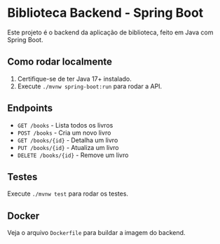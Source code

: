 # Biblioteca Backend - Spring Boot

Este projeto é o backend da aplicação de biblioteca, feito em Java com Spring Boot.

## Como rodar localmente

1. Certifique-se de ter Java 17+ instalado.
2. Execute `./mvnw spring-boot:run` para rodar a API.

## Endpoints
- `GET /books` - Lista todos os livros
- `POST /books` - Cria um novo livro
- `GET /books/{id}` - Detalha um livro
- `PUT /books/{id}` - Atualiza um livro
- `DELETE /books/{id}` - Remove um livro

## Testes
Execute `./mvnw test` para rodar os testes.

## Docker
Veja o arquivo `Dockerfile` para buildar a imagem do backend.
